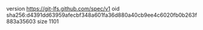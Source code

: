 version https://git-lfs.github.com/spec/v1
oid sha256:d4391dd63959afecbf348a601fa36d880a40cb9ee4c6020fb0b263f883a35603
size 1101
